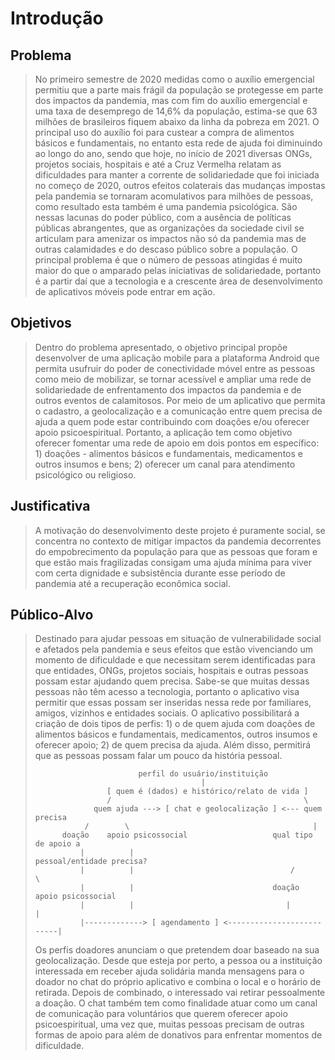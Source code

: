 # Introdução

## Problema
> No primeiro semestre de 2020 medidas como o auxílio emergencial permitiu que a parte mais 
> frágil da população se protegesse em parte dos impactos da pandemia, mas com fim do auxílio 
> emergencial e uma taxa de desemprego de 14,6% da população, estima-se que 63 milhões de 
> brasileiros fiquem abaixo da linha da pobreza em 2021. 
> O principal uso do auxílio foi para custear a compra de alimentos básicos e fundamentais, 
> no entanto esta rede de ajuda foi diminuindo ao longo do ano, sendo que hoje, no início de 2021 
> diversas ONGs, projetos sociais, hospitais e até a Cruz Vermelha relatam as dificuldades para 
> manter a corrente de solidariedade que foi iniciada no começo de 2020, outros efeitos colaterais 
> das mudanças impostas pela pandemia se tornaram acomulativos para milhões de pessoas, como 
> resultado esta também é uma pandemia psicológica.
> São nessas lacunas do poder público, com a ausência de políticas públicas abrangentes, que as 
> organizações da sociedade civil se articulam para amenizar os impactos não só da pandemia mas de 
> outras calamidades e do descaso público sobre a população. O principal problema é que o número de 
> pessoas atingidas é muito maior do que o amparado pelas iniciativas de solidariedade, portanto é 
> a partir daí que a tecnologia e a crescente área de desenvolvimento de aplicativos móveis pode 
> entrar em ação.


## Objetivos

> Dentro do problema apresentado, o objetivo principal propõe desenvolver de uma aplicação 
> mobile para a plataforma Android que permita usufruir do poder de conectividade móvel entre 
> as pessoas como meio de mobilizar, se tornar acessível e ampliar uma rede de solidariedade de 
> enfrentamento dos impactos da pandemia e de outros eventos de calamitosos. Por meio de um 
> aplicativo que permita o cadastro, a geolocalização e a comunicação entre quem precisa de 
> ajuda a quem pode estar contribuindo com doações e/ou oferecer apoio psicoespiritual.
> Portanto, a aplicação tem como objetivo oferecer fomentar uma rede de apoio em dois pontos 
> em específico: 1) doações - alimentos básicos e fundamentais, medicamentos e outros insumos 
> e bens; 2) oferecer um canal para atendimento psicológico ou religioso.

## Justificativa

> A motivação do desenvolvimento deste projeto é puramente social, se concentra no contexto de 
> mitigar impactos da pandemia decorrentes do empobrecimento da população para que as pessoas que 
> foram e que estão mais fragilizadas consigam uma ajuda mínima para viver com certa dignidade e 
> subsistência durante esse período de pandemia até a recuperação econômica social.

## Público-Alvo

> Destinado para ajudar pessoas em situação de vulnerabilidade social e afetados pela pandemia e 
> seus efeitos que estão vivenciando um momento de dificuldade e que necessitam serem identificadas 
> para que entidades, ONGs, projetos sociais, hospitais e outras pessoas possam estar ajudando quem 
> precisa. Sabe-se que muitas dessas pessoas não têm acesso a tecnologia, portanto o aplicativo 
> visa permitir que essas possam ser inseridas nessa rede por familiares, amigos, vizinhos e 
> entidades sociais.
> O aplicativo possibilitará a criação de dois tipos de perfis: 1) o de quem ajuda com doações de 
> alimentos básicos e fundamentais, medicamentos, outros insumos e oferecer apoio; 2) de quem precisa 
> da ajuda. Além disso, permitirá que as pessoas possam falar um pouco da história pessoal.
> 
>                            perfil do usuário/instituição
>                                          |
>                     [ quem é (dados) e histórico/relato de vida ] 
>                     /                                           \
>	               quem ajuda ---> [ chat e geolocalização ] <--- quem precisa
>                /        \                                         |	          
>           doação    apoio psicossocial                   qual tipo de apoio a 
>               |          |                             pessoal/entidade precisa?
>               |          |                                   /          \  	
>               |          |                               doação   apoio psicossocial
>               |          |                                  |            |
>               |-------------> [ agendamento ] <--------------------------| 
>
> Os perfis doadores anunciam o que pretendem doar baseado na sua geolocalização. Desde que esteja 
> por perto, a pessoa ou a instituição interessada em receber ajuda solidária manda mensagens para 
> o doador no chat do próprio aplicativo e combina o local e o horário de retirada. Depois de combinado, 
> o interessado vai retirar pessoalmente a doação. O chat também tem como finalidade atuar como um canal 
> de comunicação para voluntários que querem oferecer apoio psicoespiritual, uma vez que, muitas pessoas 
> precisam de outras formas de apoio para além de donativos para enfrentar momentos de dificuldade.
